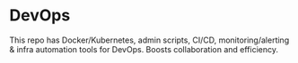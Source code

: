 # DevOps
This repo has Docker/Kubernetes, admin scripts, CI/CD, monitoring/alerting &amp; infra automation tools for DevOps. Boosts collaboration and efficiency.
